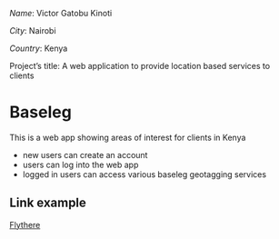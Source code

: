 *Name*: Victor Gatobu Kinoti

*City*: Nairobi

*Country*: Kenya

Project’s title: A web application to provide location based services to clients

# Baseleg

This is a web app showing areas of interest for clients in Kenya
* new users can create an account 
* users can log into the web app
* logged in users can access various baseleg geotagging services

## Link example
[Flythere](https://www.flythere.com/)
